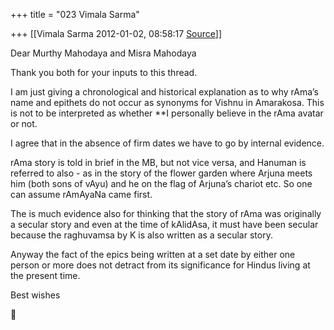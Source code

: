 +++
title = "023 Vimala Sarma"

+++
[[Vimala Sarma	2012-01-02, 08:58:17 [Source](https://groups.google.com/g/samskrita/c/LK1DSKjM9Zs)]]



Dear Murthy Mahodaya and Misra Mahodaya

Thank you both for your inputs to this thread.

I am just giving a chronological and historical explanation as to why rAma’s name and epithets do not occur as synonyms for Vishnu in Amarakosa. This is not to be interpreted as whether **I personally believe in the rAma avatar or not.

I agree that in the absence of firm dates we have to go by internal evidence.

rAma story is told in brief in the MB, but not vice versa, and Hanuman is referred to also - as in the story of the flower garden where Arjuna meets him (both sons of vAyu) and he on the flag of Arjuna’s chariot etc. So one can assume rAmAyaNa came first.

The is much evidence also for thinking that the story of rAma was originally a secular story and even at the time of kAlidAsa, it must have been secular because the raghuvamsa by K is also written as a secular story.

Anyway the fact of the epics being written at a set date by either one person or more does not detract from its significance for Hindus living at the present time.

Best wishes



